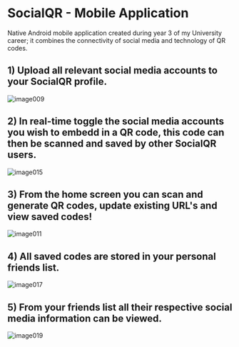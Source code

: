 # SocialQR - Mobile Application

Native Android mobile application created during year 3 of my University career;
it combines the connectivity of social media and technology of QR codes. 

## 1) Upload all relevant social media accounts to your SocialQR profile.
![image009](https://user-images.githubusercontent.com/18536004/54361405-d66f4f80-465e-11e9-8adc-dc4d4b71e6f8.png)

## 2) In real-time toggle the social media accounts you wish to embedd in a QR code, this code can then be scanned and saved by other SocialQR users.
![image015](https://user-images.githubusercontent.com/18536004/54361407-d707e600-465e-11e9-9623-e57f5b1ee20a.png)

## 3) From the home screen you can scan and generate QR codes, update existing URL's and view saved codes!
![image011](https://user-images.githubusercontent.com/18536004/54361406-d66f4f80-465e-11e9-99be-57edf71c7a98.png)

## 4) All saved codes are stored in your personal friends list.
![image017](https://user-images.githubusercontent.com/18536004/54362818-8e056100-4661-11e9-89cd-b6aa73a0756b.png)

## 5) From your friends list all their respective social media information can be viewed.
![image019](https://user-images.githubusercontent.com/18536004/54361408-d707e600-465e-11e9-83a1-98136e333281.png)

